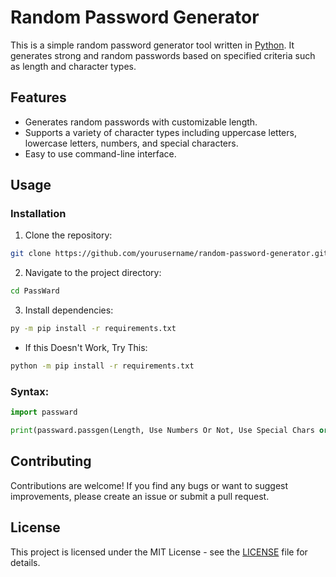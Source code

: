 # Random Password Generator

This is a simple random password generator tool written in [Python](https://www.python.org/). It generates strong and random passwords based on specified criteria such as length and character types.

## Features

- Generates random passwords with customizable length.
- Supports a variety of character types including uppercase letters, lowercase letters, numbers, and special characters.
- Easy to use command-line interface.

## Usage

### Installation

1. Clone the repository:

```bash
git clone https://github.com/yourusername/random-password-generator.git
```

2. Navigate to the project directory:

```bash
cd PassWard
```

3. Install dependencies:

```bash
py -m pip install -r requirements.txt
```

- If this Doesn't Work, Try This:

```bash
python -m pip install -r requirements.txt
```

### Syntax:


```py
import passward

print(passward.passgen(Length, Use Numbers Or Not, Use Special Chars or Not))
```

## Contributing

Contributions are welcome! If you find any bugs or want to suggest improvements, please create an issue or submit a pull request.

## License

This project is licensed under the MIT License - see the [LICENSE](LICENSE) file for details.
